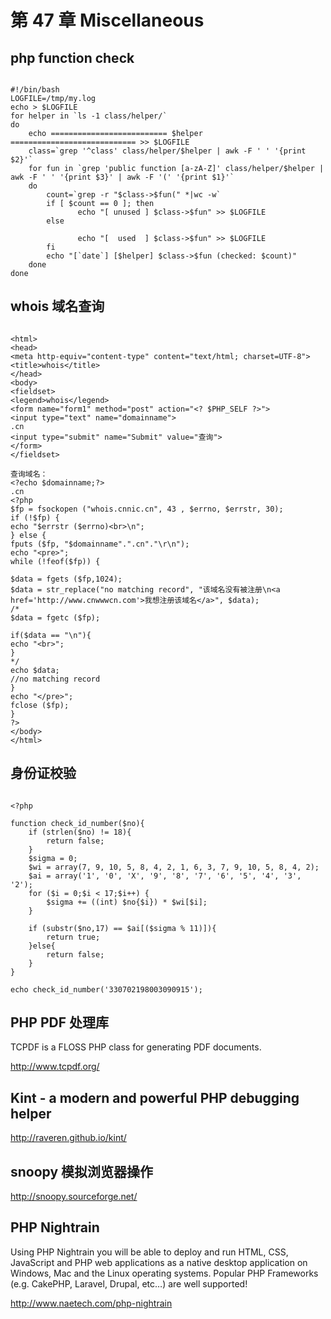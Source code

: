 # 第 47 章 Miscellaneous

## php function check

```

#!/bin/bash
LOGFILE=/tmp/my.log
echo > $LOGFILE
for helper in `ls -1 class/helper/`
do
    echo ========================== $helper ============================ >> $LOGFILE
    class=`grep '^class' class/helper/$helper | awk -F ' ' '{print $2}'`
    for fun in `grep 'public function [a-zA-Z]' class/helper/$helper | awk -F ' ' '{print $3}' | awk -F '(' '{print $1}'`
    do
        count=`grep -r "$class->$fun(" *|wc -w`
        if [ $count == 0 ]; then
               echo "[ unused ] $class->$fun" >> $LOGFILE
        else

               echo "[  used  ] $class->$fun" >> $LOGFILE
        fi
        echo "[`date`] [$helper] $class->$fun (checked: $count)"
    done
done

```

## whois 域名查询

```

<html>
<head>
<meta http-equiv="content-type" content="text/html; charset=UTF-8">
<title>whois</title>
</head>
<body>
<fieldset>
<legend>whois</legend>
<form name="form1" method="post" action="<? $PHP_SELF ?>">
<input type="text" name="domainname">
.cn
<input type="submit" name="Submit" value="查询">
</form>
</fieldset>

查询域名：
<?echo $domainname;?>
.cn
<?php
$fp = fsockopen ("whois.cnnic.cn", 43 , $errno, $errstr, 30);
if (!$fp) {
echo "$errstr ($errno)<br>\n";
} else {
fputs ($fp, "$domainname".".cn"."\r\n");
echo "<pre>";
while (!feof($fp)) {

$data = fgets ($fp,1024);
$data = str_replace("no matching record", "该域名没有被注册\n<a href='http://www.cnwwwcn.com'>我想注册该域名</a>", $data);
/*
$data = fgetc ($fp);

if($data == "\n"){
echo "<br>";
}
*/
echo $data;
//no matching record
}
echo "</pre>";
fclose ($fp);
}
?>
</body>
</html>

```

## 身份证校验

```

<?php 

function check_id_number($no){
	if (strlen($no) != 18){
		return false;
	}
	$sigma = 0;
	$wi = array(7, 9, 10, 5, 8, 4, 2, 1, 6, 3, 7, 9, 10, 5, 8, 4, 2); 
	$ai = array('1', '0', 'X', '9', '8', '7', '6', '5', '4', '3', '2'); 
	for ($i = 0;$i < 17;$i++) { 
	    $sigma += ((int) $no{$i}) * $wi[$i]; 
	}

	if (substr($no,17) == $ai[($sigma % 11)]){	
		return true;
	}else{
		return false; 
	}
}

echo check_id_number('330702198003090915');		

```

## PHP PDF 处理库

TCPDF is a FLOSS PHP class for generating PDF documents.

http://www.tcpdf.org/

## Kint - a modern and powerful PHP debugging helper

http://raveren.github.io/kint/

## snoopy 模拟浏览器操作

http://snoopy.sourceforge.net/

## PHP Nightrain

Using PHP Nightrain you will be able to deploy and run HTML, CSS, JavaScript and PHP web applications as a native desktop application on Windows, Mac and the Linux operating systems. Popular PHP Frameworks (e.g. CakePHP, Laravel, Drupal, etc…) are well supported!

http://www.naetech.com/php-nightrain